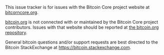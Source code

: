 This issue tracker is for issues with the Bitcoin Core project website at
[bitcorncore.org](https://bitcorncore.org).

[bitcoin.org](https://bitcoin.org) is not connected with or maintained by the
Bitcoin Core project contributors. Issues with that website should be reported
at [the bitcoin.org
repository](https://github.com/bitcoin-dot-org/bitcoin.org/issues).

General bitcoin questions and/or support requests are best directed to the
Bitcoin StackExchange at https://bitcoin.stackexchange.com.

